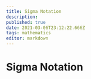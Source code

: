 ```yaml
---
title: Sigma Notation
description: 
published: true
date: 2021-03-06T23:12:22.666Z
tags: mathematics
editor: markdown
---
```


# Sigma Notation 


